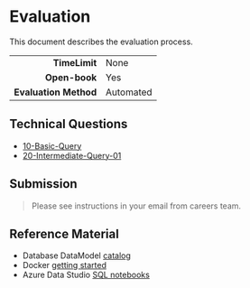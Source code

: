 # Evaluation 

This document describes the evaluation process. 

|||
|-:|:-|
|**TimeLimit**|None|
|**Open-book**|Yes|
|**Evaluation Method**|Automated|

## Technical Questions

- [10-Basic-Query](./Technical-Questions/10-AzureDataStudio-SQLNoteBook-Basic.ipynb)
- [20-Intermediate-Query-01](./Technical-Questions/20-AzureDataStudio-SQLNoteBook-Intermediate-01.ipynb)

## Submission

> Please see instructions in your email from careers team.

## Reference Material

- Database DataModel [catalog](https://docs.microsoft.com/en-us/sql/samples/wide-world-importers-oltp-database-catalog?view=sql-server-2017)
- Docker [getting started](https://docs.docker.com/get-started/)
- Azure Data Studio [SQL notebooks](https://docs.microsoft.com/en-us/sql/azure-data-studio/sql-notebooks?view=sql-server-2017) 